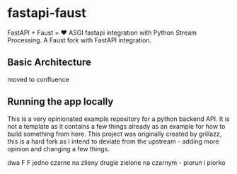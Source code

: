 # fastapi-faust

FastAPI + Faust = :heart:
ASGI fastapi integration with Python Stream Processing. A Faust fork with FastAPI integration.

## Basic Architecture
moved to confluence

## Running the app locally
This is a very opinionated example repository for a python backend API. It is not a template as it contains a few things already as an example for how to build something from here.
This project was originally created by grillazz, this is a hard fork as I intend to deviate from the upstream - adding more opinion and changing a few things.

dwa F F jedno czarne na zlieny drugie zielone na czarnym - piorun i piorko


